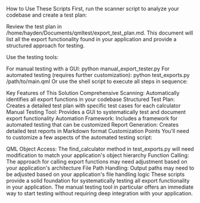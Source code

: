 How to Use These Scripts
First, run the scanner script to analyze your codebase and create a test plan:

Review the test plan in /home/hayden/Documents/qmltest/export_test_plan.md. This document will list all the export functionality found in your application and provide a structured approach for testing.

Use the testing tools:

For manual testing with a GUI: python manual_export_tester.py
For automated testing (requires further customization): python test_exports.py /path/to/main.qml
Or use the shell script to execute all steps in sequence:

Key Features of This Solution
Comprehensive Scanning: Automatically identifies all export functions in your codebase
Structured Test Plan: Creates a detailed test plan with specific test cases for each calculator
Manual Testing Tool: Provides a GUI to systematically test and document export functionality
Automation Framework: Includes a framework for automated testing that can be customized
Report Generation: Creates detailed test reports in Markdown format
Customization Points
You'll need to customize a few aspects of the automated testing script:

QML Object Access: The find_calculator method in test_exports.py will need modification to match your application's object hierarchy
Function Calling: The approach for calling export functions may need adjustment based on your application's architecture
File Path Handling: Output paths may need to be adjusted based on your application's file handling logic
These scripts provide a solid foundation for systematically testing all export functionality in your application. The manual testing tool in particular offers an immediate way to start testing without requiring deep integration with your application.